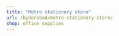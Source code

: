 ```yaml
---
title: "Metro stationery store"
url: /hyderabad/metro-stationery-store/
shop: office supplies
---
```

